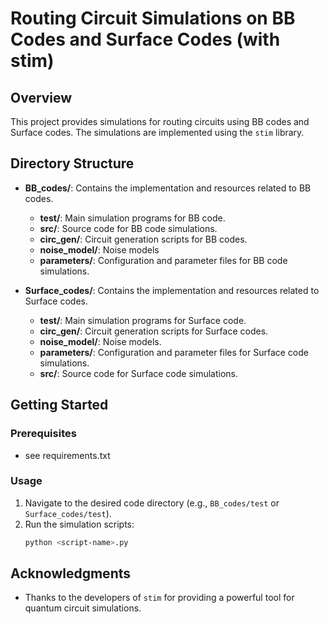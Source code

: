 # Routing Circuit Simulations on BB Codes and Surface Codes (with stim)

## Overview

This project provides simulations for routing circuits using BB codes and Surface codes. The simulations are implemented using the `stim` library.

## Directory Structure

- **BB_codes/**: Contains the implementation and resources related to BB codes.
  - **test/**: Main simulation programs for BB code.
  - **src/**: Source code for BB code simulations.
  - **circ_gen/**: Circuit generation scripts for BB codes.
  - **noise_model/**: Noise models
  - **parameters/**: Configuration and parameter files for BB code simulations.

- **Surface_codes/**: Contains the implementation and resources related to Surface codes.
  - **test/**: Main simulation programs for Surface code.
  - **circ_gen/**: Circuit generation scripts for Surface codes.
  - **noise_model/**: Noise models.
  - **parameters/**: Configuration and parameter files for Surface code simulations.
  - **src/**: Source code for Surface code simulations.

## Getting Started

### Prerequisites

- see requirements.txt



### Usage

1. Navigate to the desired code directory (e.g., `BB_codes/test` or `Surface_codes/test`).
2. Run the simulation scripts:
   ```bash
   python <script-name>.py
   ```


## Acknowledgments

- Thanks to the developers of `stim` for providing a powerful tool for quantum circuit simulations.

